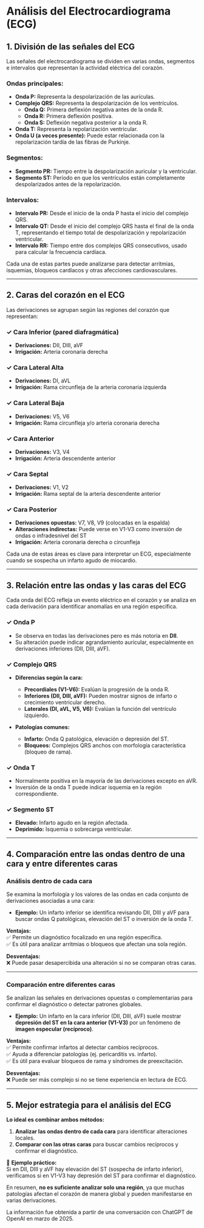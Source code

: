 # Análisis del Electrocardiograma (ECG)

## 1. División de las señales del ECG  
Las señales del electrocardiograma se dividen en varias ondas, segmentos e intervalos que representan la actividad eléctrica del corazón.

### **Ondas principales:**  
- **Onda P:** Representa la despolarización de las aurículas.  
- **Complejo QRS:** Representa la despolarización de los ventrículos.  
  - **Onda Q:** Primera deflexión negativa antes de la onda R.  
  - **Onda R:** Primera deflexión positiva.  
  - **Onda S:** Deflexión negativa posterior a la onda R.  
- **Onda T:** Representa la repolarización ventricular.  
- **Onda U (a veces presente):** Puede estar relacionada con la repolarización tardía de las fibras de Purkinje.  

### **Segmentos:**  
- **Segmento PR:** Tiempo entre la despolarización auricular y la ventricular.  
- **Segmento ST:** Período en que los ventrículos están completamente despolarizados antes de la repolarización.  

### **Intervalos:**  
- **Intervalo PR:** Desde el inicio de la onda P hasta el inicio del complejo QRS.  
- **Intervalo QT:** Desde el inicio del complejo QRS hasta el final de la onda T, representando el tiempo total de despolarización y repolarización ventricular.  
- **Intervalo RR:** Tiempo entre dos complejos QRS consecutivos, usado para calcular la frecuencia cardíaca.  

Cada una de estas partes puede analizarse para detectar arritmias, isquemias, bloqueos cardíacos y otras afecciones cardiovasculares.

---

## 2. Caras del corazón en el ECG

Las derivaciones se agrupan según las regiones del corazón que representan:

### **✓ Cara Inferior (pared diafragmática)**
- **Derivaciones:** DII, DIII, aVF  
- **Irrigación:** Arteria coronaria derecha  

### **✓ Cara Lateral Alta**
- **Derivaciones:** DI, aVL  
- **Irrigación:** Rama circunfleja de la arteria coronaria izquierda  

### **✓ Cara Lateral Baja**
- **Derivaciones:** V5, V6  
- **Irrigación:** Rama circunfleja y/o arteria coronaria derecha  

### **✓ Cara Anterior**
- **Derivaciones:** V3, V4  
- **Irrigación:** Arteria descendente anterior  

### **✓ Cara Septal**
- **Derivaciones:** V1, V2  
- **Irrigación:** Rama septal de la arteria descendente anterior  

### **✓ Cara Posterior**  
- **Derivaciones opuestas:** V7, V8, V9 (colocadas en la espalda)  
- **Alteraciones indirectas:** Puede verse en V1-V3 como inversión de ondas o infradesnivel del ST  
- **Irrigación:** Arteria coronaria derecha o circunfleja  

Cada una de estas áreas es clave para interpretar un ECG, especialmente cuando se sospecha un infarto agudo de miocardio.

---

## 3. Relación entre las ondas y las caras del ECG  

Cada onda del ECG refleja un evento eléctrico en el corazón y se analiza en cada derivación para identificar anomalías en una región específica.

### **✓ Onda P**
- Se observa en todas las derivaciones pero es más notoria en **DII**.  
- Su alteración puede indicar agrandamiento auricular, especialmente en derivaciones inferiores (DII, DIII, aVF).  

### **✓ Complejo QRS**
- **Diferencias según la cara:**  
  - **Precordiales (V1-V6):** Evalúan la progresión de la onda R.  
  - **Inferiores (DII, DIII, aVF):** Pueden mostrar signos de infarto o crecimiento ventricular derecho.  
  - **Laterales (DI, aVL, V5, V6):** Evalúan la función del ventrículo izquierdo.  

- **Patologías comunes:**  
  - **Infarto:** Onda Q patológica, elevación o depresión del ST.  
  - **Bloqueos:** Complejos QRS anchos con morfología característica (bloqueo de rama).  

### **✓ Onda T**
- Normalmente positiva en la mayoría de las derivaciones excepto en aVR.  
- Inversión de la onda T puede indicar isquemia en la región correspondiente.  

### **✓ Segmento ST**
- **Elevado:** Infarto agudo en la región afectada.  
- **Deprimido:** Isquemia o sobrecarga ventricular.  

---

## 4. Comparación entre las ondas dentro de una cara y entre diferentes caras  

### **Análisis dentro de cada cara**  
Se examina la morfología y los valores de las ondas en cada conjunto de derivaciones asociadas a una cara:  

- **Ejemplo:** Un infarto inferior se identifica revisando DII, DIII y aVF para buscar ondas Q patológicas, elevación del ST o inversión de la onda T.  

**Ventajas:**  
✅ Permite un diagnóstico focalizado en una región específica.  
✅ Es útil para analizar arritmias o bloqueos que afectan una sola región.  

**Desventajas:**  
❌ Puede pasar desapercibida una alteración si no se comparan otras caras.  

---

### **Comparación entre diferentes caras**  
Se analizan las señales en derivaciones opuestas o complementarias para confirmar el diagnóstico o detectar patrones globales.  

- **Ejemplo:** Un infarto en la cara inferior (DII, DIII, aVF) suele mostrar **depresión del ST en la cara anterior (V1-V3)** por un fenómeno de **imagen especular (recíproco)**.  

**Ventajas:**  
✅ Permite confirmar infartos al detectar cambios recíprocos.  
✅ Ayuda a diferenciar patologías (ej. pericarditis vs. infarto).  
✅ Es útil para evaluar bloqueos de rama y síndromes de preexcitación.  

**Desventajas:**  
❌ Puede ser más complejo si no se tiene experiencia en lectura de ECG.  

---

## 5. Mejor estrategia para el análisis del ECG  

**Lo ideal es combinar ambos métodos:**  
1. **Analizar las ondas dentro de cada cara** para identificar alteraciones locales.  
2. **Comparar con las otras caras** para buscar cambios recíprocos y confirmar el diagnóstico.  

🔹 **Ejemplo práctico:**  
Si en DII, DIII y aVF hay elevación del ST (sospecha de infarto inferior), verificamos si en V1-V3 hay depresión del ST para confirmar el diagnóstico.  

En resumen, **no es suficiente analizar solo una región**, ya que muchas patologías afectan el corazón de manera global y pueden manifestarse en varias derivaciones.

La información fue obtenida a partir de una conversación con ChatGPT de OpenAI en marzo de 2025.
